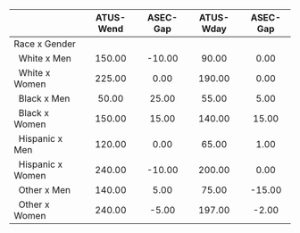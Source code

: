 
|                      |    ATUS-Wend |     ASEC-Gap |    ATUS-Wday |     ASEC-Gap |
| -------------------- | :----------: | :----------: | :----------: | :----------: |
| Race x Gender        |              |              |              |              |
| &nbsp;&nbsp;White x Men |       150.00 |       -10.00 |        90.00 |         0.00 |
| &nbsp;&nbsp;White x Women |       225.00 |         0.00 |       190.00 |         0.00 |
| &nbsp;&nbsp;Black x Men |        50.00 |        25.00 |        55.00 |         5.00 |
| &nbsp;&nbsp;Black x Women |       150.00 |        15.00 |       140.00 |        15.00 |
| &nbsp;&nbsp;Hispanic x Men |       120.00 |         0.00 |        65.00 |         1.00 |
| &nbsp;&nbsp;Hispanic x Women |       240.00 |       -10.00 |       200.00 |         0.00 |
| &nbsp;&nbsp;Other x Men |       140.00 |         5.00 |        75.00 |       -15.00 |
| &nbsp;&nbsp;Other x Women |       240.00 |        -5.00 |       197.00 |        -2.00 |

